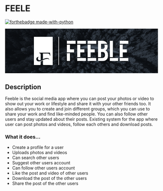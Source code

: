 # FEELE
[![forthebadge made-with-python](http://ForTheBadge.com/images/badges/made-with-python.svg)](https://www.python.org/)

<img src = "./static/images/Feeble2.png">

## Description

Feeble is the social media app where you can post your photos or video to show out your work or lifestyle and share it with your other friends too. It also allows you to create and join different groups, which you can use to share your work and find like-minded people. You can also follow other users and stay updated about their posts. Existing system for the app where user can post photos and videos, follow each others and download posts.


### What it does...

<ul>
<li> Create a profile for a user </li>
<li> Uploads photos and videos </li>
<li> Can search other users </li>
<li> Suggest other users account </li>
<li> Can follow other users account </li>
<li> Like the post and video of other users </li>
<li> Download the post of the other users </li>
<li> Share the post of the other users </li>
</ul>
